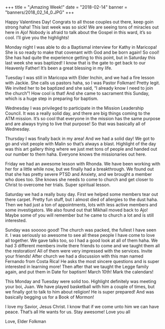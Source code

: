 +++
title = "¡Amazing Week!"
date = "2018-02-14"
banner = "banners/2018_02_14_0.JPG"
+++

Happy Valentines Day! Congrats to all those couples out there, keep goin strong haha! This last week was so sick! We are seeing tons of miracles out here in Ajo! Nobody is afraid to talk about the Gospel in this ward, it’s so cool. I’ll give you the highlights!

Monday night I was able to do a Baptismal interview for Kathy in Maricopa! She is so ready to make that covenant with God and be born again! So cool! She has had quite the experience getting to this point, but in Saturday this last week she was baptized! I know that is the gate to get back to our Heavenly Father! It’s been a great blessing in my life.

Tuesday I was still in Maricopa with Elder Inchin, and we had a fire lesson with Jackie. She calls us pastors haha, so I was Pastor Folkman! Pretty legit. We invited her to be baptized and she said, “I already know I need to join the church”! How cool is that! And she came to sacrament this Sunday, which is a huge step in preparing for baptism.

Wednesday I was privileged to participate in the Mission Leadership Council. It was a really solid day, and there are big things coming to the ATM mission. It’s so cool that everyone in the mission has the same purpose and are always trying to live that purpose! So that was basically all of Wednesday. 

Thursday I was finally back in my area! And we had a solid day! We got to go and visit people with Malin so that’s always a blast. Highlight of the day was this art gallery thing where we just met tons of people and handed out our number to them haha. Everyone knows the missionaries out here.

Friday we had an awesome lesson with Rhonda. We have been working with her for a little while now, but we finally had a breakthrough. We found out that she has pretty severe PTSD and Anxiety, and we brought a member who does too. She knows she needs to come to church and get closer to Christ to overcome her trials. Super spiritual lesson.

Saturday we had a really busy day. First we helped some members tear out there carpet. Pretty fun stuff, but I almost died of allergies to the dust haha. Then we had just a ton of appointments, lots with less active members and some investigators. We also found out that Mikhail moved back to Ajo! Maybe some of you will remember but he came to church a lot and is still interested.

Sunday was sooooo good! The church was packed, the fullest I have seen it. I was seriously so awesome to see all these people I have come to love all together. We gave talks too, so I had a good look at all of them haha. We had 3 different members invite there friends to come and we taught them all the restoration! All of them were very impressed with the services. Invite your friends! After church we had a discussion with this man named Fernando from Costa Rica! He asks the most sincere questions and is super interested in learning more! Then after that we taught the Legge family again, and put them in Date for baptism! March 10th! Mark the calendars!

This Monday and Tuesday were solid too. Highlight definitely was meeting your boi, Juan. We have played basketball with him a couple of times, but we finally got to talk to him about religion! He is super prepared! And was basically begging us for a Book of Mormon!

I love my Savior, Jesus Christ. I know that if we come unto him we can have peace. That’s all He wants for us. Stay awesome! Love you all

Love,
Elder Folkman

